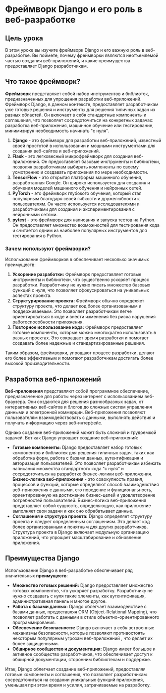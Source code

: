 # Фреймворк Django и его роль в веб-разработке

## Цель урока

В этом уроке вы изучите фреймворк Django и его важную роль в веб-разработке. Вы поймете, почему фреймворки являются неотъемлемой частью создания веб-приложений, и какие преимущества предоставляет Django разработчикам.

## Что такое фреймворк?

**Фреймворк** представляет собой набор инструментов и библиотек, предназначенных для упрощения разработки веб-приложений. Фреймворк Django, в данном контексте, предоставляет разработчикам уже готовые решения и инструменты для решения типичных задач из разных областей. Он включает в себя стандартные компоненты и соглашения, что позволяет сосредоточиться на конкретных задачах: разработка веб-приложения, машинное обучение или тестирование, минимизируя необходимость начинать "с нуля".

1. **Django** - это фреймворк для разработки веб-приложений, известный своей простотой в использовании и мощными инструментами для создания веб-сайтов и веб-приложений.
2. **Flask** - это легковесный микрофреймворк для создания веб-приложений. Он предоставляет базовые инструменты и библиотеки, позволяя разработчикам выбирать компоненты по своему усмотрению и создавать приложения по мере необходимости.
3. **TensorFlow** - это открытая платформа машинного обучения, разработанная Google. Он широко используется для создания и обучения моделей машинного обучения и нейронных сетей.
4. **PyTorch** - это фреймворк глубокого обучения, который стал популярным благодаря своей гибкости и дружелюбности к пользователям. Он часто используется исследователями и разработчиками для создания и экспериментирования с нейронными сетями.
5. **pytest** - это фреймворк для написания и запуска тестов на Python. Он предоставляет множество возможностей для тестирования кода и считается одним из наиболее популярных инструментов для тестирования в Python.

### Зачем используют фреймворки?

Использование фреймворков в обеспечивает несколько значимых преимуществ:

1. **Ускорение разработки:** Фреймворк предоставляет готовые инструменты и библиотеки, что существенно ускоряет процесс разработки. Разработчику не нужно писать множество базовых функций с нуля, что позволяет сфокусироваться на уникальных аспектах проекта.
2. **Структурирование проекта:** Фреймворк обычно определяет структуру проекта, что делает код более организованным и поддерживаемым. Это позволяет разработчикам легче ориентироваться в коде и внести изменения без риска нарушения работоспособности приложения.
3. **Повторное использование кода:** Фреймворк предоставляет готовые компоненты, которые можно многократно использовать в разных проектах. Это сокращает время разработки и помогает создавать более надежные и стандартизированные решения.

Таким образом, фреймворки, упрощают процесс разработки, делают его более эффективным и помогают разработчикам достигать более высокой производительности.

## Разработка веб-приложений

**Веб-приложения** представляют собой программное обеспечение, предназначенное для работы через интернет с использованием веб-браузера. Они создаются для решения разнообразных задач, от интерактивных веб-сайтов и блогов до сложных систем управления данными и электронной коммерции. Веб-приложения позволяют пользователям взаимодействовать с данными, выполнять действия и получать информацию через веб-интерфейс.

Однако создание веб-приложений может быть сложной и трудоемкой задачей. Вот как Django упрощает создание веб-приложений:

- **Готовые компоненты:** Django предоставляет набор готовых компонентов и библиотек для решения типичных задач, таких как обработка форм, работа с базами данных, аутентификация и авторизация пользователей. Это позволяет разработчикам избежать написания множества стандартного кода "с нуля" и сосредоточиться на разработке бизнес-логики веб-приложения. **Бизнес-логика веб-приложения** - это совокупность правил, процессов и функций, которые определяют способ взаимодействия веб-приложения с данными, его поведение и функциональность, ориентированную на достижение бизнес-целей и удовлетворение потребностей пользователей. Бизнес-логика веб-приложения представляет собой сущность, определяющую, как приложение выполняет свои задачи и как оно обрабатывает данные.
- **Соглашения и структура проекта:** Django определяет структуру проекта и следует определенным соглашениям. Это делает код более организованным и понятным для других разработчиков. Структура проекта в Django включает модульную организацию приложений, что упрощает масштабирование и обновление приложения.

## Преимущества Django

Использование Django в веб-разработке обеспечивает ряд значительных **преимуществ**:

- **Множество готовых решений:** Django предоставляет множество готовых компонентов, что ускоряет разработку. Разработчику не нужно создавать с нуля такие элементы, как аутентификация, административная панель и многое другое.
- **Работа с базами данных:** Django облегчает взаимодействие с базами данных, предоставляя ORM (Object-Relational Mapping), что позволяет работать с данными в стиле объектно-ориентированного программирования.
- **Обеспечение безопасности:** Django включает в себя встроенные механизмы безопасности, которые позволяют противостоять некоторым популярным угрозам веб-приложений , что делает их более защищенными.
- **Обширное сообщество и документация:** Django имеет большое и активное сообщество разработчиков, что обеспечивает доступ к обширной документации, сторонним библиотекам и поддержке.

Итак, Django облегчает создание веб-приложений, предоставляя готовые компоненты и соглашения, что позволяет разработчикам сосредоточиться на создании уникальных функций приложения, уменьшая при этом время и усилия, затрачиваемые на разработку.
